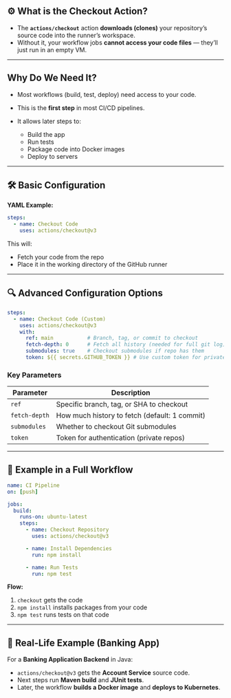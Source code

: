 ## ⚙ **What is the Checkout Action?**

* The **`actions/checkout`** action **downloads (clones)** your repository’s source code into the runner’s workspace.
* Without it, your workflow jobs **cannot access your code files** — they’ll just run in an empty VM.

---

## **Why Do We Need It?**

* Most workflows (build, test, deploy) need access to your code.
* This is the **first step** in most CI/CD pipelines.
* It allows later steps to:

  * Build the app
  * Run tests
  * Package code into Docker images
  * Deploy to servers

---

## 🛠 **Basic Configuration**

**YAML Example:**

```yaml
steps:
  - name: Checkout Code
    uses: actions/checkout@v3
```

This will:

* Fetch your code from the repo
* Place it in the working directory of the GitHub runner

---

## 🔍 **Advanced Configuration Options**

```yaml
steps:
  - name: Checkout Code (Custom)
    uses: actions/checkout@v3
    with:
      ref: main           # Branch, tag, or commit to checkout
      fetch-depth: 0      # Fetch all history (needed for full git log)
      submodules: true    # Checkout submodules if repo has them
      token: ${{ secrets.GITHUB_TOKEN }} # Use custom token for private repos
```

### **Key Parameters**

| Parameter     | Description                                   |
| ------------- | --------------------------------------------- |
| `ref`         | Specific branch, tag, or SHA to checkout      |
| `fetch-depth` | How much history to fetch (default: 1 commit) |
| `submodules`  | Whether to checkout Git submodules            |
| `token`       | Token for authentication (private repos)      |

---

## 🔗 **Example in a Full Workflow**

```yaml
name: CI Pipeline
on: [push]

jobs:
  build:
    runs-on: ubuntu-latest
    steps:
      - name: Checkout Repository
        uses: actions/checkout@v3

      - name: Install Dependencies
        run: npm install

      - name: Run Tests
        run: npm test
```

**Flow:**

1. `checkout` gets the code
2. `npm install` installs packages from your code
3. `npm test` runs tests on that code

---

## 🎯 **Real-Life Example (Banking App)**

For a **Banking Application Backend** in Java:

* `actions/checkout@v3` gets the **Account Service** source code.
* Next steps run **Maven build** and **JUnit tests**.
* Later, the workflow **builds a Docker image** and **deploys to Kubernetes**.


